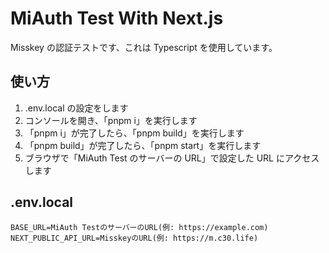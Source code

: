 # MiAuth Test With Next.js

Misskey の認証テストです、これは Typescript を使用しています。

## 使い方

1. .env.local の設定をします
2. コンソールを開き、「pnpm i」を実行します
3. 「pnpm i」が完了したら、「pnpm build」を実行します
4. 「pnpm build」が完了したら、「pnpm start」を実行します
5. ブラウザで「MiAuth Test のサーバーの URL」で設定した URL にアクセスします

## .env.local

```
BASE_URL=MiAuth TestのサーバーのURL(例: https://example.com)
NEXT_PUBLIC_API_URL=MisskeyのURL(例: https://m.c30.life)
```
